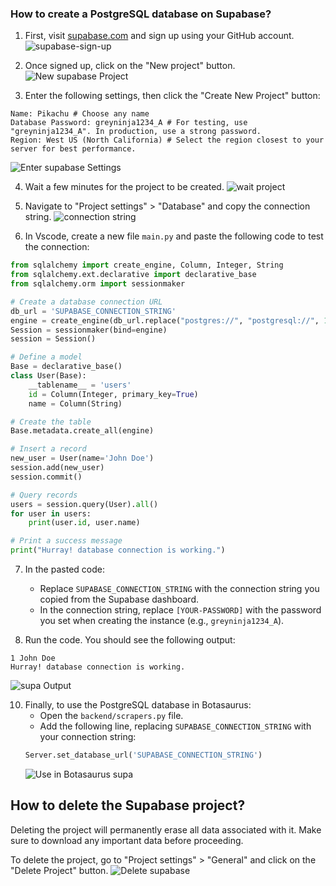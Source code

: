 ### How to create a PostgreSQL database on Supabase?

1. First, visit [supabase.com](https://supabase.com/dashboard/sign-in?) and sign up using your GitHub account.
![supabase-sign-up](https://raw.githubusercontent.com/omkarcloud/botasaurus/master/images/supabase-sign-up.png)

2. Once signed up, click on the "New project" button.
![New supabase Project](https://raw.githubusercontent.com/omkarcloud/botasaurus/master/images/new-supabase-project.png)

3. Enter the following settings, then click the "Create New Project" button:
```
Name: Pikachu # Choose any name
Database Password: greyninja1234_A # For testing, use "greyninja1234_A". In production, use a strong password.
Region: West US (North California) # Select the region closest to your server for best performance.
```
![Enter supabase Settings](https://raw.githubusercontent.com/omkarcloud/botasaurus/master/images/enter-supabase-settings.png)

4. Wait a few minutes for the project to be created.
![wait project](https://raw.githubusercontent.com/omkarcloud/botasaurus/master/images/wait-project.png)

5. Navigate to "Project settings" > "Database" and copy the connection string.
![connection string](https://raw.githubusercontent.com/omkarcloud/botasaurus/master/images/connection-string.png)

6. In Vscode, create a new file `main.py` and paste the following code to test the connection:
```python
from sqlalchemy import create_engine, Column, Integer, String
from sqlalchemy.ext.declarative import declarative_base
from sqlalchemy.orm import sessionmaker

# Create a database connection URL
db_url = 'SUPABASE_CONNECTION_STRING'
engine = create_engine(db_url.replace("postgres://", "postgresql://", 1))
Session = sessionmaker(bind=engine)
session = Session()

# Define a model
Base = declarative_base()
class User(Base):
    __tablename__ = 'users'
    id = Column(Integer, primary_key=True)
    name = Column(String)

# Create the table
Base.metadata.create_all(engine)

# Insert a record
new_user = User(name='John Doe')
session.add(new_user)
session.commit()

# Query records
users = session.query(User).all()
for user in users:
    print(user.id, user.name)

# Print a success message
print("Hurray! database connection is working.")
```

7. In the pasted code:
    - Replace `SUPABASE_CONNECTION_STRING` with the connection string you copied from the Supabase dashboard.
    - In the connection string, replace `[YOUR-PASSWORD]` with the password you set when creating the instance (e.g., `greyninja1234_A`).

8. Run the code. You should see the following output:
```
1 John Doe
Hurray! database connection is working.
```
![supa Output](https://raw.githubusercontent.com/omkarcloud/botasaurus/master/images/supa-output.png)

10. Finally, to use the PostgreSQL database in Botasaurus:
    - Open the `backend/scrapers.py` file.
    - Add the following line, replacing `SUPABASE_CONNECTION_STRING` with your connection string:
    ```py
    Server.set_database_url('SUPABASE_CONNECTION_STRING')
    ```
    ![Use in Botasaurus supa](https://raw.githubusercontent.com/omkarcloud/botasaurus/master/images/use-in-botasaurus-supa.png)

## How to delete the Supabase project?
Deleting the project will permanently erase all data associated with it. Make sure to download any important data before proceeding. 

To delete the project, go to "Project settings" > "General" and click on the "Delete Project" button.
![Delete supabase](https://raw.githubusercontent.com/omkarcloud/botasaurus/master/images/delete-supabase.png)